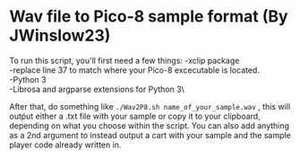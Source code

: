 # Wav file to Pico-8 sample format (By JWinslow23)
To run this script, you'll first need a few things:
-xclip package\
-replace line 37 to match where your Pico-8 excecutable is located.\
-Python 3\
-Librosa and argparse extensions for Python 3\

After that, do something like ```./Wav2P8.sh name_of_your_sample.wav``` , this will outṕut either a .txt file with your sample or copy it to your 
clipboard, depending on what you choose within the script.
You can also add anything as a 2nd argument to instead output a cart with your sample and the sample player code already written in.
